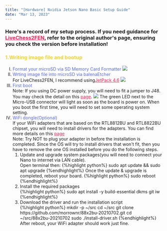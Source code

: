 ```yaml
---
title: "[Hardware] Nvidia Jetson Nano Basic Setup Guide"
date: "Mar 13, 2023"
---
```

<div>
  <style>
    /* Neon colors */
    :root {
      --neon-yellow: #f4d03f;
      --neon-pink: #f62459;
      --neon-blue: #0dc9f7;
      --neon-green: #39ff14;
      --neon-purple: #586AE2;
    }
  </style>

  <h3>Here's a record of my setup process. If you need guidance for <a style="color: var(--neon-pink);" href="https://github.com/davidmallasen/LiveChess2FEN">LiveChess2FEN</a>, refer to the original author's page, ensuring you check the version before installation!</h3>
    <h3 style="color: var(--neon-yellow);"><b>1.Writing image file and bootup</b></h3>
    <ol type="I">
        <li><span style="color: var(--neon-purple);">Format your microSD via SD Memory Card Formatter</span>
        <img src="https://developer.nvidia.com/sites/default/files/akamai/embedded/images/jetsonNano/gettingStarted/Jetson_Nano-Getting_Started-Windows-SD_Card_Formatter.png" loading="lazy" >
        </li>
        <li><span style="color: var(--neon-purple);">Wrting image file into microSD via balenaEtcher</span><br>
        For LiveChess2FEN, I recommend using<a style="color: var(--neon-pink);" href="https://developer.nvidia.com/embedded/jetpack-sdk-46">JetPack 4.6</a>
        <img src="https://developer.nvidia.com/sites/default/files/akamai/embedded/images/jetsonNano/gettingStarted/Jetson_Nano-Getting_Started-Windows-Etcher.png" loading="lazy" >
        </li>
        <li><span style="color: var(--neon-purple);">First boot</span><br>
        Note: If you using DC power supply, you will need to fit a jumper to J48. You may check the detail on this <a style="color: var(--neon-pink);" href="https://forums.developer.nvidia.com/t/power-supply-considerations-for-jetson-nano-developer-kit/71637">page</a>.
        <img src="https://global.discourse-cdn.com/nvidia/original/3X/7/8/787490861ef6850d88bc66323867e4b180f6930a.png" loading="lazy" >
        The green LED next to the Micro-USB connector will light as soon as the board is power on. When you boot the first time, you will need to set some operating system setting.
        </li>
        <li><span style="color: var(--neon-purple);">WiFi dongle(Optional)</span><br>
        If your WiFi adapters that are based on the RTL8812BU and RTL8822BU chipset, you will need to install drivers for the adapters.
        You can find more details on this <a style="color: var(--neon-pink);" href="https://github.com/morrownr/88x2bu-20210702">page</a><br>
        Note: Try NOT to plug your adapter in before the installation is completed. Since the OS will try to install drivers that won't fit, then you have to remove the one OS installed before you do the following steps.
            <ol type = "1">
                <li>Update and upgrade system packages(you will need to connect your Nano to internet via LAN cable).<br>
                Open terminal then: 
{%highlight python%}
 sudo apt update && sudo apt upgrade
{%endhighlight%}
                Once the update & upgrade is completed, reboot your board.
{%highlight python%}
 sudo reboot
{%endhighlight%}
                </li>
                <li>Install the required packages<br>
{%highlight python%}
 sudo apt install -y build-essential dkms git iw
{%endhighlight%}
                </li>
                <li>Download the driver and run the installation script<br>
{%highlight python%}
 mkdir -p ~/src
 cd ~/src
 git clone https://github.com/morrownr/88x2bu-20210702.git
 cd ~/src/88x2bu-20210702
 sudo ./install-driver.sh
{%endhighlight%}        
                After reboot, your WiFi adapter should work just fine.       
                </li>
            </ol>
        </li>
    </ol>
</div>

    


